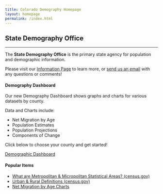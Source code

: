 ```yaml
---
title: Colorado Demography Homepage
layout: homepage
permalink: /index.html
---  
```

## State Demography Office
---
The **State Demography Office** is the primary state agency for population and demographic information. 

Please visit our [Information Page](/information.html) to learn more, or [send us an email](/contact.html) with any questions or comments!

#### Demography Dashboard
  
Our new Demography Dashboard shows graphs and charts for various datasets by county. 

Data and Charts include:


- Net Migration by Age
- Population Estimates
- Population Projections
- Components of Change 
    
Click below to choose your county and get started!


<a href="https://gis.dola.colorado.gov/demographic_dashboard/">Demographic Dashboard</a>


#### Popular Items

- [What are Metropolitan & Micropolitan Statistical Areas? (census.gov)](http://www.census.gov/population/metro/)
- [Urban & Rural Definitions (census.gov)](http://www.census.gov/geo/reference/ua/urban-rural-2010.html)
- [Net Migration by Age Charts](https://dola.colorado.gov/demog_webapps/netMigrationByAgeComparison.jsf)